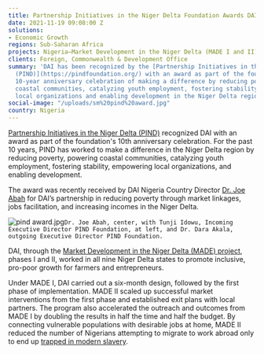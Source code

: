 ```yaml
---
title: Partnership Initiatives in the Niger Delta Foundation Awards DAI
date: 2021-11-19 09:08:00 Z
solutions:
- Economic Growth
regions: Sub-Saharan Africa
projects: Nigeria—Market Development in the Niger Delta (MADE I and II)
clients: Foreign, Commonwealth & Development Office
summary: 'DAI has been recognized by the [Partnership Initiatives in the Niger Delta
  (PIND)](https://pindfoundation.org/) with an award as part of the foundation''s
  10-year anniversary celebration of making a difference by reducing poverty, powering
  coastal communities, catalyzing youth employment, fostering stability, empowering
  local organizations and enabling development in the Niger Delta region. '
social-image: "/uploads/sm%20pind%20award.jpg"
country: Nigeria
---
```


[Partnership Initiatives in the Niger Delta (PIND)](https://pindfoundation.org/) recognized DAI with an award as part of the foundation's 10th anniversary celebration. For the past 10 years, PIND has worked to make a difference in the Niger Delta region by reducing poverty, powering coastal communities, catalyzing youth employment, fostering stability, empowering local organizations, and enabling development.

The award was recently received by DAI Nigeria Country Director [Dr. Joe Abah](https://www.dai.com/who-we-are/our-team/joe-abah) for DAI’s partnership in reducing poverty through market linkages, jobs facilitation, and increasing incomes in the Niger Delta.

![pind award.jpg](/uploads/pind%20award.jpg)`Dr. Joe Abah, center, with Tunji Idowu, Incoming Executive Director PIND Foundation, at left, and Dr. Dara Akala, outgoing Executive Director PIND Foundation.`

DAI, through the [Market Development in the Niger Delta (MADE) project](https://www.dai.com/our-work/projects/nigeria-market-development-programme-made), phases I and II, worked in all nine Niger Delta states to promote inclusive, pro-poor growth for farmers and entrepreneurs. 

Under MADE I, DAI carried out a six-month design, followed by the first phase of implementation. MADE II scaled up successful market interventions from the first phase and established exit plans with local partners. The program also accelerated the outreach and outcomes from MADE I by doubling the results in half the time and half the budget. By connecting vulnerable populations with desirable jobs at home, MADE II reduced the number of Nigerians attempting to migrate to work abroad only to end up [trapped in modern slavery](https://dai-global-developments.com/articles/using-market-driven-strategies-to-reduce-poverty-and-human-trafficking-in-nigeria).